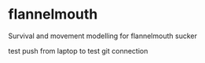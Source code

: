 # flannelmouth
Survival and movement modelling for flannelmouth sucker

test push from laptop to test git connection
